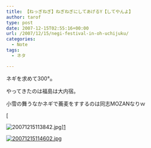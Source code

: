 ```yaml
---
title: 【ねっぎねぎ】ねぎねぎにしてあげるY【してやんよ】
author: tarof
type: post
date: 2007-12-15T02:55:16+00:00
url: /2007/12/15/negi-festival-in-oh-uchijuku/
categories:
  - Note
tags:
  - ネタ

---
```

ネギを求めて300㌔
  
やってきたのは福島は大内宿。
  
小雪の舞うなかネギで蕎麦をすするのは同志MOZANなりｗ

[<!--more-->

<img src="https://i2.wp.com/maple-factory.net/wp-content/uploads/2008/02/20071215113842.jpg?w=640" alt="20071215113842.jpg" data-recalc-dims="1" />][1]

[<img src="https://i0.wp.com/maple-factory.net/wp-content/uploads/2008/02/20071215114602.jpg?w=640" alt="20071215114602.jpg" data-recalc-dims="1" />][2]

 [1]: http://maple-factory.net/wp-content/uploads/2008/02/20071215113842.jpg "20071215113842.jpg"
 [2]: https://i0.wp.com/maple-factory.net/wp-content/uploads/2008/02/20071215114602.jpg "20071215114602.jpg"